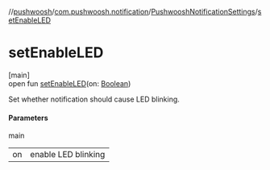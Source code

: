 //[pushwoosh](../../../index.md)/[com.pushwoosh.notification](../index.md)/[PushwooshNotificationSettings](index.md)/[setEnableLED](set-enable-l-e-d.md)

# setEnableLED

[main]\
open fun [setEnableLED](set-enable-l-e-d.md)(on: [Boolean](https://kotlinlang.org/api/latest/jvm/stdlib/kotlin-stdlib/kotlin/-boolean/index.html))

Set whether notification should cause LED blinking.

#### Parameters

main

| | |
|---|---|
| on | enable LED blinking |
